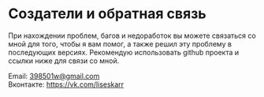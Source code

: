 # Создатели и обратная связь

При нахождении проблем, багов и недоработок вы можете
связаться со мной для того, чтобы я вам помог, а также решил
эту проблему в последующих версиях.
Рекомендую использовать github проекта и ссылки ниже для
связи со мной.

Email: 398501w@gmail.com </br>
Вконтакте: https://vk.com/liseskarr </br>
